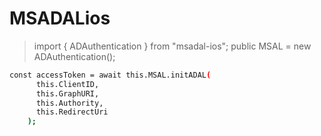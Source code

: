 # MSADALios

> import { ADAuthentication } from "msadal-ios";
> public MSAL = new ADAuthentication();

```bash
const accessToken = await this.MSAL.initADAL(
      this.ClientID,
      this.GraphURI,
      this.Authority,
      this.RedirectUri
    );
```
